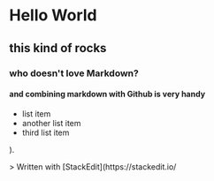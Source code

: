 
# Hello World
## this kind of rocks
### who doesn't love Markdown?
#### and combining markdown with Github is very handy

  - list item
  - another list item
  - third list item

).
<!--stackedit_data:
eyJoaXN0b3J5IjpbLTEyNTA2MDUzMzVdfQ==
-->> Written with [StackEdit](https://stackedit.io/
<!--stackedit_data:
eyJoaXN0b3J5IjpbODAyNzk0NjkzXX0=
-->